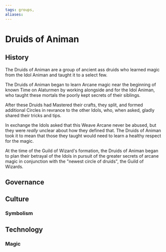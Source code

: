 ```yaml
---
tags: groups, 
aliases:
---
```


# Druids of Animan
## History
The Druids of Animan are a group of ancient ass druids who learned magic from the Idol Animan and taught it to a select few.

The Druids of Animan began to learn Arcane magic near the beginning of known Time on Alaturmen by working alongside and for the Idol Animan, who taught these mortals the poorly kept secrets of their siblings.

After these Druids had Mastered their crafts, they split, and formed additional Circles in revrance to the other Idols, who, when asked, gladly shared their tricks and tips. 

In exchange the Idols asked that this Weave Arcane never be abused, but they were *really* unclear about how they defined that. The Druids of Animan took it to mean that those they taught would need to learn a healthy respect for the magic.

At the time of the Guild of Wizard's formation, the Druids of Animan began to plan their betrayal of the Idols in pursuit of the greater secrets of arcane magic in conjunction with the "newest circle of druids", the Guild of Wizards.

## Governance
## Culture
### Symbolism
## Technology
### Magic